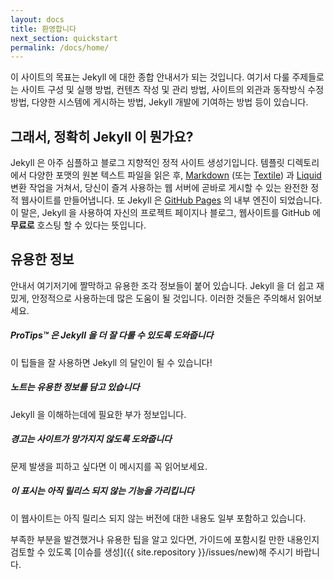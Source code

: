```yaml
---
layout: docs
title: 환영합니다
next_section: quickstart
permalink: /docs/home/
---
```


이 사이트의 목표는 Jekyll 에 대한 종합 안내서가 되는 것입니다.
여기서 다룰 주제들로는 사이트 구성 및 실행 방법, 컨텐츠 작성 및 관리 방법,
사이트의 외관과 동작방식 수정 방법, 다양한 시스템에 게시하는 방법, Jekyll 개발에
기여하는 방법 등이 있습니다.


## 그래서, 정확히 Jekyll 이 뭔가요?

Jekyll 은 아주 심플하고 블로그 지향적인 정적 사이트 생성기입니다. 템플릿
디렉토리에서 다양한 포맷의 원본 텍스트 파일을 읽은 후,
[Markdown](http://daringfireball.net/projects/markdown/) (또는
[Textile](http://redcloth.org/textile)) 과
[Liquid](https://github.com/Shopify/liquid/wiki) 변환 작업을 거쳐서, 당신이 즐겨
사용하는 웹 서버에 곧바로 게시할 수 있는 완전한 정적 웹사이트를 만들어냅니다. 또
Jekyll 은 [GitHub Pages](http://pages.github.com) 의 내부 엔진이 되었습니다. 이
말은, Jekyll 을 사용하여 자신의 프로젝트 페이지나 블로그, 웹사이트를 GitHub 에
**무료로** 호스팅 할 수 있다는 뜻입니다.


## 유용한 정보

안내서 여기저기에 짤막하고 유용한 조각 정보들이 붙어 있습니다. Jekyll 을 더 쉽고
재밌게, 안정적으로 사용하는데 많은 도움이 될 것입니다. 이러한 것들은 주의해서
읽어보세요.

<div class="note">
  <h5>ProTips™ 은 Jekyll 을 더 잘 다룰 수 있도록 도와줍니다</h5>
  <p>이 팁들을 잘 사용하면 Jekyll 의 달인이 될 수 있습니다!</p>
</div>

<div class="note info">
  <h5>노트는 유용한 정보를 담고 있습니다</h5>
  <p>Jekyll 을 이해하는데에 필요한 부가
    정보입니다.</p>
</div>

<div class="note warning">
  <h5>경고는 사이트가 망가지지 않도록 도와줍니다</h5>
  <p>문제 발생을 피하고 싶다면 이 메시지를 꼭 읽어보세요.</p>
</div>

<div class="note unreleased">
  <h5>이 표시는 아직 릴리스 되지 않는 기능을 가리킵니다</h5>
  <p>이 웹사이트는 아직 릴리스 되지 않는 버전에 대한 내용도 일부 포함하고
    있습니다.</p>
</div>

부족한 부분을 발견했거나 유용한 팁을 알고 있다면,
가이드에 포함시킬 만한 내용인지 검토할 수 있도록
[이슈를 생성]({{ site.repository }}/issues/new)해 주시기
바랍니다.
